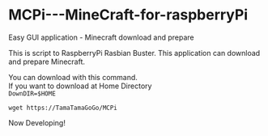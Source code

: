 # MCPi---MineCraft-for-raspberryPi
Easy GUI application - Minecraft download and prepare 

This is script to RaspberryPi Rasbian Buster.
This application can download and prepare Minecraft.

You can download with this command.  
If you want to download at Home Directory  
`DownDIR=$HOME`

    wget https://TamaTamaGoGo/MCPi
    

Now Developing!
